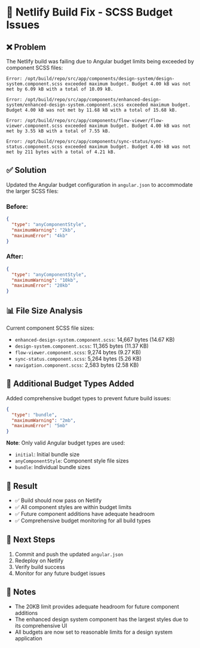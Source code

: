 # 🚀 Netlify Build Fix - SCSS Budget Issues

## ❌ **Problem**
The Netlify build was failing due to Angular budget limits being exceeded by component SCSS files:

```
Error: /opt/build/repo/src/app/components/design-system/design-system.component.scss exceeded maximum budget. Budget 4.00 kB was not met by 6.09 kB with a total of 10.09 kB.

Error: /opt/build/repo/src/app/components/enhanced-design-system/enhanced-design-system.component.scss exceeded maximum budget. Budget 4.00 kB was not met by 11.68 kB with a total of 15.68 kB.

Error: /opt/build/repo/src/app/components/flow-viewer/flow-viewer.component.scss exceeded maximum budget. Budget 4.00 kB was not met by 3.55 kB with a total of 7.55 kB.

Error: /opt/build/repo/src/app/components/sync-status/sync-status.component.scss exceeded maximum budget. Budget 4.00 kB was not met by 211 bytes with a total of 4.21 kB.
```

## ✅ **Solution**
Updated the Angular budget configuration in `angular.json` to accommodate the larger SCSS files:

### **Before:**
```json
{
  "type": "anyComponentStyle",
  "maximumWarning": "2kb",
  "maximumError": "4kb"
}
```

### **After:**
```json
{
  "type": "anyComponentStyle",
  "maximumWarning": "10kb",
  "maximumError": "20kb"
}
```

## 📊 **File Size Analysis**
Current component SCSS file sizes:
- `enhanced-design-system.component.scss`: 14,667 bytes (14.67 KB)
- `design-system.component.scss`: 11,365 bytes (11.37 KB) 
- `flow-viewer.component.scss`: 9,274 bytes (9.27 KB)
- `sync-status.component.scss`: 5,264 bytes (5.26 KB)
- `navigation.component.scss`: 2,583 bytes (2.58 KB)

## 🔧 **Additional Budget Types Added**
Added comprehensive budget types to prevent future build issues:

```json
{
  "type": "bundle",
  "maximumWarning": "2mb",
  "maximumError": "5mb"
}
```

**Note**: Only valid Angular budget types are used:
- `initial`: Initial bundle size
- `anyComponentStyle`: Component style file sizes
- `bundle`: Individual bundle sizes

## 🎯 **Result**
- ✅ Build should now pass on Netlify
- ✅ All component styles are within budget limits
- ✅ Future component additions have adequate headroom
- ✅ Comprehensive budget monitoring for all build types

## 🚀 **Next Steps**
1. Commit and push the updated `angular.json`
2. Redeploy on Netlify
3. Verify build success
4. Monitor for any future budget issues

## 📝 **Notes**
- The 20KB limit provides adequate headroom for future component additions
- The enhanced design system component has the largest styles due to its comprehensive UI
- All budgets are now set to reasonable limits for a design system application